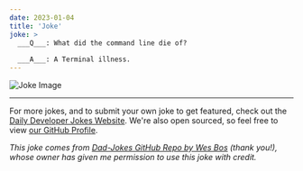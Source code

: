 ```yaml
---
date: 2023-01-04
title: 'Joke'
joke: >
  ___Q___: What did the command line die of?
  
  ___A___: A Terminal illness.
---
```



![Joke Image](https://private.xtrp.io/projects/DailyDeveloperJokes/public_image_server/images/5e1259924ce05.png)

---

For more jokes, and to submit your own joke to get featured, check out the [Daily Developer Jokes Website](https://dailydeveloperjokes.github.io/). We're also open sourced, so feel free to view [our GitHub Profile](https://github.com/dailydeveloperjokes).


_This joke comes from [Dad-Jokes GitHub Repo by Wes Bos](https://github.com/wesbos/dad-jokes) (thank you!), whose owner has given me permission to use this joke with credit._

<!--
Joke text:
**Q**: What did the command line die of?

**A**: A Terminal illness.
 -->


